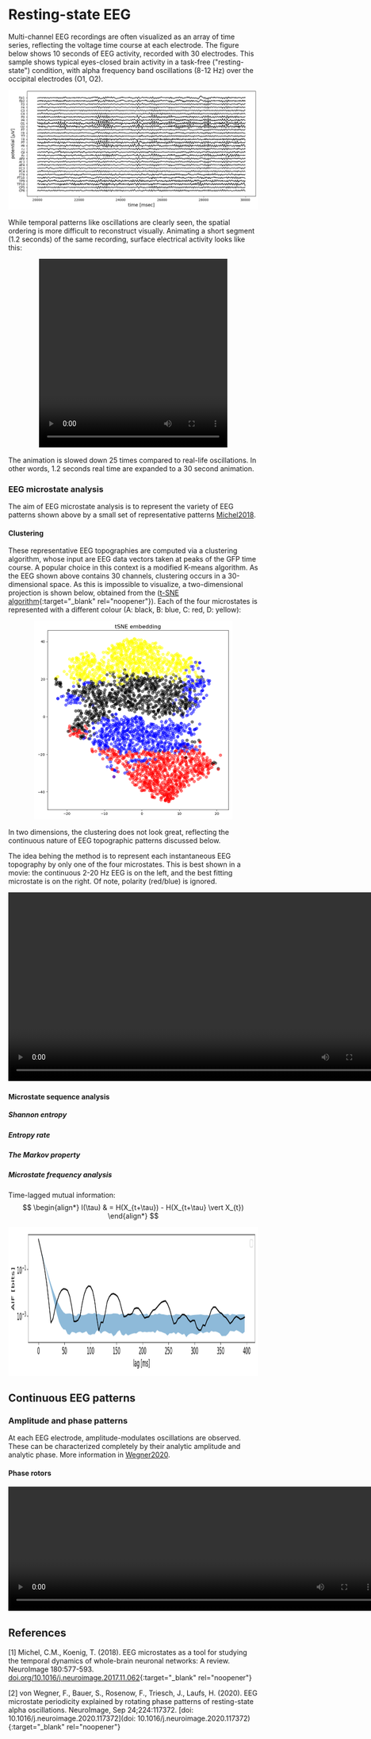 # Resting-state EEG

Multi-channel EEG recordings are often visualized as an array of time series, reflecting the voltage time course at each electrode. The figure below shows 10 seconds of EEG activity, recorded with 30 electrodes. This sample shows typical eyes-closed brain activity in a task-free ("resting-state") condition, with alpha frequency band oscillations (8-12 Hz) over the occipital electrodes (O1, O2).

![eeg_sample](eeg_sample3.png)

While temporal patterns like oscillations are clearly seen, the spatial ordering is more difficult to reconstruct visually. Animating a short segment (1.2 seconds) of the same recording, surface electrical activity looks like this:

<!--
<video src="S029R02_avgref_t1000-2000_graph.mp4" width="380" height="380" controls preload></video>
-->
<!--
<video src="S002R02_avgref_t1000-2000_graph.mp4" width="380" height="380" controls preload></video>
-->
<p align="center">
<video src="20080514_t24000-24300_graph.mp4" width="380" height="380" controls preload></video>
</p>

The animation is slowed down 25 times compared to real-life oscillations. In other words, 1.2 seconds real time are expanded to a 30 second animation.

<!--
See more at the [example site](page1.md)
-->

<!--
## Discrete EEG patterns
Adopting a discrete perspective, the sequence 
-->

### EEG microstate analysis
The aim of EEG microstate analysis is to represent the variety of EEG patterns shown above by a small set of representative patterns [Michel2018](#ref1).

#### Clustering
These representative EEG topographies are computed via a clustering algorithm, whose input are EEG data vectors taken at peaks of the GFP time course. A popular choice in this context is a modified K-means algorithm. As the EEG shown above contains 30 channels, clustering occurs in a 30-dimensional space. As this is impossible to visualize, a two-dimensional projection is shown below, obtained from the ([t-SNE algorithm](https://scikit-learn.org/stable/modules/generated/sklearn.manifold.TSNE.html){:target="_blank" rel="noopener"}).
Each of the four microstates is represented with a different colour (A: black, B: blue, C: red, D: yellow):

<p align="center">
<img width="400" height="400" src="tsne_p100_20080514.png">
</p>
<!--
![tsne_embedding](tsne_p100_20080514.png)
-->

In two dimensions, the clustering does not look great, reflecting the continuous nature of EEG topographic patterns discussed below.

<!--
<video src="S029R02_avgref_t1000-2000_microstates.mp4" width="760" height="380" controls preload></video>
-->
The idea behing the method is to represent each instantaneous EEG topography by only one of the four microstates. This is best shown in a movie: the continuous 2-20 Hz EEG is on the left, and the best fitting microstate is on the right. Of note, polarity (red/blue) is ignored.
<!-- A non-interpolated microstate sequence: -->

<!--
<video src="S002R02_avgref_t1000-2000_microstates3_noip.mp4" width="760" height="380" controls preload></video>
-->
<!--
<video src="S002R02_avgref_t1000-2000_microstates_noip.mp4" width="760" height="380" controls preload></video>
-->
<!--
An interpolated microstate sequence:
<video src="S002R02_avgref_t1000-2000_microstates_ip.mp4" width="760" height="380" controls preload></video>
-->
<video src="20080514_t24000-24300_ms_t.mp4" width="760" height="380" controls preload></video>


#### Microstate sequence analysis

##### Shannon entropy

##### Entropy rate

##### The Markov property

##### Microstate frequency analysis

Time-lagged mutual information:
$$
\begin{align*}
  I(\tau) & = H(X_{t+\tau}) - H(X_{t+\tau} \vert X_{t})
\end{align*}
$$

<p align="center">
<img width="1200" height="300" src="AIF_example_20080514.png">
</p>
<!--
![aif_example](AIF_example_20080514.png)
-->

## Continuous EEG patterns

### Amplitude and phase patterns
At each EEG electrode, amplitude-modulates oscillations are observed. These can be characterized completely by their analytic amplitude and analytic phase.
More information in [Wegner2020](#ref2).

#### Phase rotors

<p align="center">
<video src="20080514_t24000-24300_cont.mp4" width="750" height="250" controls preload></video>
</p>


## References
<a name="ref1">[1]</a> Michel, C.M., Koenig, T. (2018). EEG microstates as a tool for studying the temporal dynamics of whole-brain neuronal networks: A review. NeuroImage 180:577-593. [doi.org/10.1016/j.neuroimage.2017.11.062](doi.org/10.1016/j.neuroimage.2017.11.062){:target="_blank" rel="noopener"}

<a name="ref2">[2]</a> von Wegner, F., Bauer, S., Rosenow, F., Triesch, J., Laufs, H. (2020). EEG microstate periodicity explained by rotating phase patterns of resting-state alpha oscillations. NeuroImage, Sep 24;224:117372. [doi: 10.1016/j.neuroimage.2020.117372](doi: 10.1016/j.neuroimage.2020.117372){:target="_blank" rel="noopener"} 

<!--
![](eeg_128_loop.gif)
-->

<!--
<script>
  console.log("js-test");
  alert("test!");
</script>
-->

<!--
<p><div id="copypaste" style="display: block;"> Paste your data into the box: 
<input type="text" id="paste-input" placeholder=">>> data here <<<">
</div></p>
<div><button type="button" id="btn-parse" onclick="parseInput();"> Parse input </button></div>
<p><div id="output-sequence-in"><strong>Parsed sequence: </strong></div></p>
<p><div id="output-symbols-parsed"><strong>Parsed symbols: </strong></div></p>
<p><div id="output-symbols-mapped"><strong>Mapped symbols: </strong></div></p>
<p><div id="output-sequence-mapped"><strong>Mapped sequence: </strong></div></p>
-->

<!--
and the mp4 version:
-->

<!--
https://lyk6756.github.io/2016/11/25/write_latex_equations.html
$$
\begin{align*}
  & \phi(x,y) = \phi \left(\sum_{i=1}^n x_ie_i, \sum_{j=1}^n y_je_j \right)
  = \sum_{i=1}^n \sum_{j=1}^n x_i y_j \phi(e_i, e_j) = \\
  & (x_1, \ldots, x_n) \left( \begin{array}{ccc}
      \phi(e_1, e_1) & \cdots & \phi(e_1, e_n) \\
      \vdots & \ddots & \vdots \\
      \phi(e_n, e_1) & \cdots & \phi(e_n, e_n)
    \end{array} \right)
  \left( \begin{array}{c}
      y_1 \\
      \vdots \\
      y_n
    \end{array} \right)
\end{align*}
$$
-->


<!---
[UNSW](https://medicalsciences.med.unsw.edu.au/research/groups/translational-neuroscience-facility)  
and ...  
-->

<!---
![Conformal map](pic2.png)
-->

<!--
You can use the [editor on GitHub](https://github.com/Frederic-vW/Frederic-vW.github.io/edit/master/index.md) to maintain and preview the content for your website in Markdown files.
Whenever you commit to this repository, GitHub Pages will run [Jekyll](https://jekyllrb.com/) to rebuild the pages in your site, from the content in your Markdown files.
Absolute links:
Try the code for yourself (opens in new window): [online analysis](analyze.html){:target="_blank" rel="noopener"}
-->

<!--
| Column-1  | Column-2  | Column-3 |
|:----------|:----------|:---------|
| 1         | A         | abc      |
| 2         | B         | bcd      |
| 3         | C         | cde      |
| 4         | D         | def      |
-->

<!--
```markdown
### Statistical characteristics of microstate sequences
Microstate sequences can characterized by the probability distribution of the microstate labels, and the transition matrix $T$, which contains the conditional probabilities of a transition from label $S_i$ at time $t$ to label $S_j$ at time $t+1$.
### Markovianity
A stationary first-order Markov process is fully described by its initial symbol distribution $p_0$, and its transition matrix $T_{ij}$.
### Microstate periodicity
Markdown is a lightweight and easy-to-use syntax for styling your writing. It includes conventions for
- Bulleted
- List
1. Numbered
2. List
**Bold** and _Italic_ and `Code` text
[UNSW](https://medicalsciences.med.unsw.edu.au/research/groups/translational-neuroscience-facility)  
and  
![Conformal map](pic2.png)
```
-->

<!--
For more details see [GitHub Flavored Markdown](https://guides.github.com/features/mastering-markdown/).
-->

<!--
### Jekyll Themes
Your Pages site will use the layout and styles from the Jekyll theme you have selected in your [repository settings](https://github.com/Frederic-vW/Frederic-vW.github.io/settings). The name of this theme is saved in the Jekyll `_config.yml` configuration file.
-->
<!--
### Support or Contact
Having trouble with Pages? Check out our [documentation](https://help.github.com/categories/github-pages-basics/) or [contact support](https://github.com/contact) and we’ll help you sort it out.
-->
